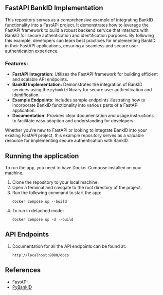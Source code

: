 ## FastAPI BankID Implementation

This repository serves as a comprehensive example of integrating BankID functionality into a FastAPI project. It demonstrates how to leverage the FastAPI framework to build a robust backend service that interacts with BankID for secure authentication and identification purposes. By following this example, developers can learn best practices for implementing BankID in their FastAPI applications, ensuring a seamless and secure user authentication experience.

### Features:

- **FastAPI Integration:** Utilizes the FastAPI framework for building efficient and scalable API endpoints.
- **BankID Implementation:** Demonstrates the integration of BankID services using the `pybankid` library for secure user authentication and identification.
- **Example Endpoints:** Includes sample endpoints illustrating how to incorporate BankID functionality into various parts of a FastAPI application.
- **Documentation:** Provides clear documentation and usage instructions to facilitate easy adoption and understanding for developers.

Whether you're new to FastAPI or looking to integrate BankID into your existing FastAPI project, this example repository serves as a valuable resource for implementing secure authentication with BankID.

## Running the application

To run the app, you need to have Docker Compose installed on your machine.

1. Clone the repository to your local machine.
2. Open a terminal and navigate to the root directory of the project.
3. Run the following command to start the app:
    ```shell
    docker compose up --build
    ```
4. To run in detached mode:
    ```shell
    docker compose up -d --build
    ```

## API Endpoints

1. Documentation for all the API endpoints can be found at:
    ```shell
    http://localhost:8080/docs
    ```

## References

- [FastAPI](https://fastapi.tiangolo.com/)
- [PyBankID](https://pybankid.readthedocs.io/)